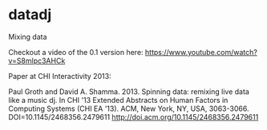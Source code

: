 datadj
======

Mixing data

Checkout a video of the 0.1 version here: https://www.youtube.com/watch?v=S8mlpc3AHCk

Paper at CHI Interactivity 2013:

Paul Groth and David A. Shamma. 2013. Spinning data: remixing live data like a music dj. In CHI '13 Extended Abstracts on Human Factors in Computing Systems (CHI EA '13). ACM, New York, NY, USA, 3063-3066. DOI=10.1145/2468356.2479611 http://doi.acm.org/10.1145/2468356.2479611
